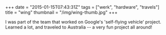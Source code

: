 +++
date = "2015-01-15T07:43:31Z"
tags = ["werk", "hardware", "travels"]
title = "wing"
thumbnail = "/img/wing-thumb.jpg"
+++

I was part of the team that worked on Google's 'self-flying vehicle' project.
Learned a lot, and traveled to Australia -- a very fun project all around!
